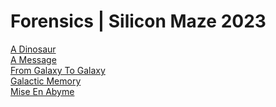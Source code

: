 # Forensics | Silicon Maze 2023

[A Dinosaur](./ADinosaur) <br>
[A Message](./AMessage) <br>
[From Galaxy To Galaxy](./FromGalaxyToGalaxy) <br>
[Galactic Memory](./GalacticMemory) <br>
[Mise En Abyme](./MiseEnAbyme) <br>